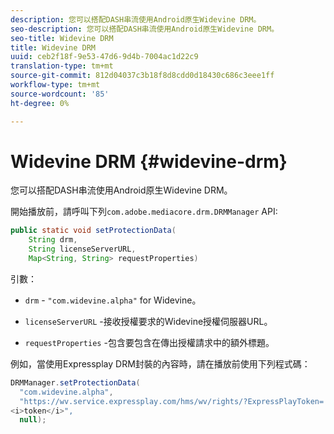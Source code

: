 ```yaml
---
description: 您可以搭配DASH串流使用Android原生Widevine DRM。
seo-description: 您可以搭配DASH串流使用Android原生Widevine DRM。
seo-title: Widevine DRM
title: Widevine DRM
uuid: ceb2f18f-9e53-47d6-9d4b-7004ac1d22c9
translation-type: tm+mt
source-git-commit: 812d04037c3b18f8d8cdd0d18430c686c3eee1ff
workflow-type: tm+mt
source-wordcount: '85'
ht-degree: 0%

---
```



# Widevine DRM {#widevine-drm}

您可以搭配DASH串流使用Android原生Widevine DRM。

開始播放前，請呼叫下列`com.adobe.mediacore.drm.DRMManager` API:

```java
public static void setProtectionData( 
    String drm,  
    String licenseServerURL,   
    Map<String, String> requestProperties)
```

引數：

* `drm` -  `"com.widevine.alpha"` for Widevine。

* `licenseServerURL` -接收授權要求的Widevine授權伺服器URL。
* `requestProperties` -包含要包含在傳出授權請求中的額外標題。

例如，當使用Expressplay DRM封裝的內容時，請在播放前使用下列程式碼：

```java
DRMManager.setProtectionData( 
  "com.widevine.alpha",  
  "https://wv.service.expressplay.com/hms/wv/rights/?ExpressPlayToken= 
<i>token</i>",  
  null); 
```

